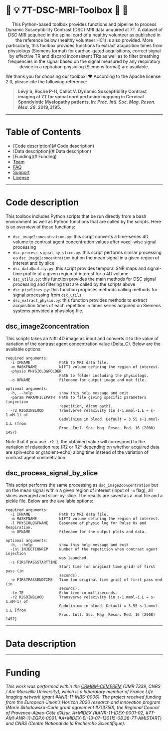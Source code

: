 # :mag_right: :bulb: 7T-DSC-MRI-Toolbox :flashlight: :wrench: </font>

<p align="center">
This Python-based toolbox provides functions and pipeline to process Dynamic Susceptibility Contrast (DSC) MRI data acquired at 7T. A dataset of DSC MRI acquired in the spinal cord of a healthy volunteer as published in the reference below (healthy volunteer HC1) is also provided. More particularly, this toolbox provides functions to extract acquisition times from physiologs (Siemens format) for cardiac-gated acquisitions, correct signal by effective TR and discard inconsistent TRs as well as to filter breathing frequencies in the signal based on the signal measured by any respiratory device in a repiration physiolog (Siemens format) are available.</p>

We thank you for choosing our toolbox! :heart: According to the Apache license 2.0, please cite the following reference:
> **Lévy S, Roche P-H, Callot V. Dynamic Susceptibility Contrast imaging at 7T for spinal cord perfusion mapping in Cervical Spondylotic Myelopathy patients, In: *Proc. Intl. Soc. Mag. Reson. Med. 28*. 2019;3195.**

---

# Table of Contents

- [Code description](# Code description)
- [Data description](# Data description)
- [Funding](# Funding)
- [Team](#team)
- [FAQ](#faq)
- [Support](#support)
- [License](#license)

---

# Code description

This toolbox includes Python scripts that be run directly from a bash environment as well as Python functions that are called by the scripts. Here is an overview of those functions:
  - `dsc_image2concentration.py`: this script converts a time-series 4D volume to contrast agent concentration values after voxel-wise signal processing
  - `dsc_process_signal_by_slice.py`: this script performs similar processing as `dsc_image2concentration` but on the mean signal in a given region of interest and by slice
  - `dsc_dataQuality.py`: this script provides temporal SNR maps and signal-time profile of a given region of interest for a 4D volume
  - `dsc_utils.py`: this function provides the main methods for DSC signal processing and filtering that are called by the scripts above
  - `dsc_pipelines.py`: this function proposes methods calling methods for signal processing from `dsc_utils`
  - `dsc_extract_physio.py`: this function provides methods to extract acquisition times of each repetition in times series acquired on Siemens systems provided a physiolog file.


## dsc_image2concentration

This scripts takes an Nifti 4D image as input and converts it to the value of variation of the contrast agent concentration value (Delta_C). Below are the available options:
```
required arguments:
  -i IFNAME             Path to MRI data file.
  -m MASKFNAME          NIFTI volume defining the region of interest.
  -physio PHYSIOLOGFOLDER
                        Path to folder including the physiologs.
  -o OFNAME             Filename for output image and mat file.

optional arguments:
  -h, --help            show this help message and exit
  -param PARAMFILEPATH  Path to file giving specific parameters (injection
                        repetition, dicom path).
  -r2 R2GDINBLOOD       Transverve relaxivity (in s-1.mmol-1.L = s-1.mM-1) of
                        Gadolinium in blood. Default = 3.55 s-1.mmol-1.L (from
                        Proc. Intl. Soc. Mag. Reson. Med. 16 (2008) 1457)
```

Note that if you use `-r2 1`, the obtained value will correspond to the variation of relaxation rate (R2 or R2* depending on whether acquired data are spin-echo or gradient-echo) along time instead of the variation of contrast agent concnetration

## dsc_process_signal_by_slice

This script performs the same processing as `dsc_image2concentration` but on the mean signal within a given region of interest (input of `-m` flag), all slices averaged and slice-by-slice. The results are saved as a .mat file and a pickle file. Below are the available options:
```
required arguments:
  -i IFNAME             Path to MRI data file.
  -m MASKFNAME          NIFTI volume defining the region of interest.
  -l PHYSIOLOGFNAME     Basename of physio log for Pulse Ox and Respiration.
  -o OFNAME             Filename for the output plots and data.

optional arguments:
  -h, --help            show this help message and exit
  -inj INJECTIONREP     Number of the repetition when contrast agent injection
                        was launched.
  -s FIRSTPASSSTARTTIME
                        Start time (on original time grid) of first pass (in
                        seconds).
  -e FIRSTPASSENDTIME   Time (on original time grid) of first pass end (in
                        seconds).
  -te TE                Echo time in milliseconds.
  -r2 R2GDINBLOOD       Transverve relaxivity (in s-1.mmol-1.L = s-1.mM-1) of
                        Gadolinium in blood. Default = 3.55 s-1.mmol-1.L [from
                        Proc. Intl. Soc. Mag. Reson. Med. 16 (2008) 1457]
```



---

# Data description

---

# Funding


*This work was performed within the [CRMBM-CEMEREM](http://crmbm.univ-amu.fr/) (UMR 7339, CNRS / Aix-Marseille University), which is a laboratory member of France Life Imaging network (grant #ANR-11-INBS-0006). The project received funding from the European Union’s Horizon 2020 research and innovation program (Marie Skłodowska-Curie grant agreement #713750), the Regional Council of Provence-Alpes-Côte d’Azur, A\*MIDEX (#ANR-11-IDEX-0001-02, #7T-AMI-ANR-11-EQPX-0001, #A\*MIDEX-EI-13-07-130115-08.38-7T-AMISTART) and CNRS (Centre National de la Recherche Scientifique).*

